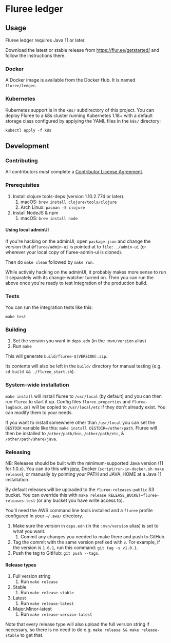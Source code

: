 # Fluree ledger

## Usage

Fluree ledger requires Java 11 or later.

Download the latest or stable release from https://flur.ee/getstarted/ and
follow the instructions there.

### Docker

A Docker image is available from the Docker Hub. It is named `fluree/ledger`.

### Kubernetes

Kubernetes support is in the `k8s/` subdirectory of this project. You can
deploy Fluree to a k8s cluster running Kubernetes 1.18+ with a default storage
class configured by applying the YAML files in the `k8s/` directory:

`kubectl apply -f k8s`

## Development

### Contributing

All contributors must complete a [Contributor License Agreement](https://cla-assistant.io/fluree/).

### Prerequisites

1. Install clojure tools-deps (version 1.10.2.774 or later).
    1. macOS: `brew install clojure/tools/clojure`
    1. Arch Linux: `pacman -S clojure`
1. Install NodeJS & npm
    1. macOS: `brew install node`
   
#### Using local adminUI

If you're hacking on the adminUI, open `package.json` and change the version
that `@fluree/admin-ui` is pointed at to `file:../admin-ui` (or wherever your
local copy of fluree-admin-ui is cloned).

Then do `make clean` followed by `make run`.

While actively hacking on the adminUI, it probably makes more sense to run it
separately with its change-watcher turned on. Then you can run the above once
you're ready to test integration of the production build.

### Tests

You can run the integration tests like this:

`make test`

### Building

1. Set the version you want in `deps.edn` (in the `:mvn/version` alias)
1. Run `make`

This will generate `build/fluree-$(VERSION).zip`.

Its contents will also be left in the `build/` directory for manual testing
(e.g. `cd build && ./fluree_start.sh`).

### System-wide installation

`make install` will install fluree to `/usr/local` (by default) and you can then run
`fluree` to start it up. Config files `fluree.properties` and `fluree-logback.xml` will
be copied to `/usr/local/etc` if they don't already exist. You can modify them to your
needs.

If you want to install somewhere other than `/usr/local` you can set the `DESTDIR` variable
like this: `make install DESTDIR=/other/path`. Fluree will then be installed to `/other/path/bin`,
`/other/path/etc`, & `/other/path/share/java`.

### Releasing

NB: Releases should be built with the minimum-supported Java version
(11 for 1.0.x). You can do this with [jenv](https://github.com/jenv/jenv),
Docker (`script/run-in-docker.sh make release`), or manually by pointing your
PATH and JAVA_HOME at a Java 11 installation.

By default releases will be uploaded to the `fluree-releases-public` S3 bucket.
You can override this with `make release RELEASE_BUCKET=fluree-releases-test`
(or any bucket you have write access to).

You'll need the AWS command line tools installed and a `fluree` profile configured in your
`~/.aws/` directory.

1. Make sure the version in `deps.edn` (in the `:mvn/version` alias) is set to
what you want.
    1. Commit any changes you needed to make there and push to GitHub.
1. Tag the commit with the same version prefixed with `v`. For example, if the
version is `1.0.1`, run this command: `git tag -s v1.0.1`.
1. Push the tag to GitHub: `git push --tags`.

#### Release types

1. Full version string
    1. Run `make release`
1. Stable
    1. Run `make release-stable`
1. Latest
    1. Run `make release-latest`
1. Major.Minor-latest
    1. Run `make release-version-latest`

Note that every release type will also upload the full version string if necessary, so
there is no need to do e.g. `make release && make release-stable` to get that.
